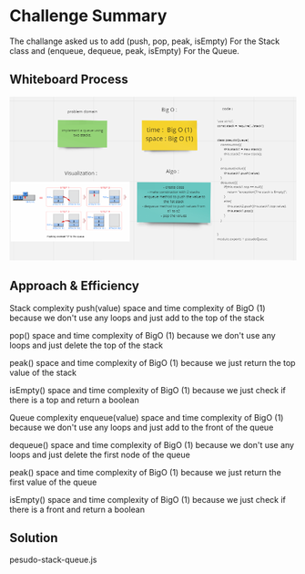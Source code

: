 # Challenge Summary
The challange asked us to add (push, pop, peak, isEmpty) For the Stack class and (enqueue, dequeue, peak, isEmpty) For the Queue.

## Whiteboard Process
![img](./chal11.PNG)

## Approach & Efficiency
Stack complexity
push(value) space and time complexity of BigO (1) because we don't use any loops and just add to the top of the stack

pop() space and time complexity of BigO (1) because we don't use any loops and just delete the top of the stack

peak() space and time complexity of BigO (1) because we just return the top value of the stack

isEmpty() space and time complexity of BigO (1) because we just check if there is a top and return a boolean

Queue complexity
enqueue(value) space and time complexity of BigO (1) because we don't use any loops and just add to the front of the queue

dequeue() space and time complexity of BigO (1) because we don't use any loops and just delete the first node of the queue

peak() space and time complexity of BigO (1) because we just return the first value of the queue

isEmpty() space and time complexity of BigO (1) because we just check if there is a front and return a boolean

## Solution
pesudo-stack-queue.js